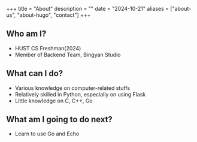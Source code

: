 +++ 
title = "About" 
description = "" 
date = "2024-10-21" 
aliases = ["about-us", "about-hugo", "contact"] 
+++

## Who am I?

 - HUST CS Freshman(2024)
 - Member of Backend Team, Bingyan Studio

## What can I do?

 - Various knowledge on computer-related stuffs
 - Relatively skilled in Python, especially on using Flask
 - Little knowledge on C, C++, Go

## What am I going to do next?

 - Learn to use Go and Echo